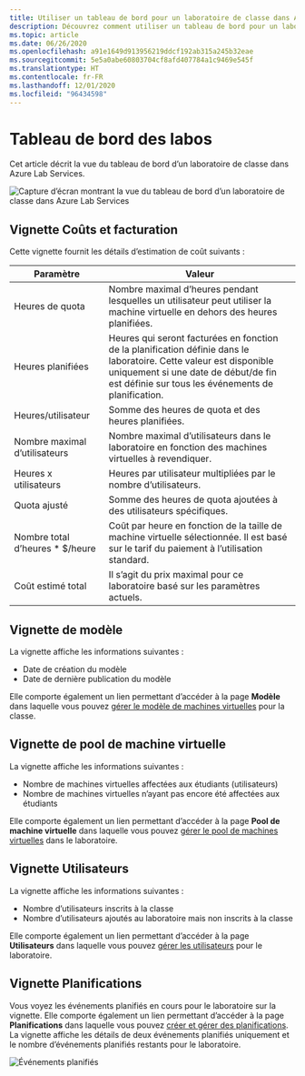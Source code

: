 ```yaml
---
title: Utiliser un tableau de bord pour un laboratoire de classe dans Azure Lab Services | Microsoft Docs
description: Découvrez comment utiliser un tableau de bord pour un laboratoire de classe dans Azure Lab Services.
ms.topic: article
ms.date: 06/26/2020
ms.openlocfilehash: a91e1649d913956219ddcf192ab315a245b32eae
ms.sourcegitcommit: 5e5a0abe60803704cf8afd407784a1c9469e545f
ms.translationtype: HT
ms.contentlocale: fr-FR
ms.lasthandoff: 12/01/2020
ms.locfileid: "96434598"
---
```

# <a name="dashboard-for-labs"></a>Tableau de bord des labos
Cet article décrit la vue du tableau de bord d’un laboratoire de classe dans Azure Lab Services. 

![Capture d’écran montrant la vue du tableau de bord d’un laboratoire de classe dans Azure Lab Services](./media/use-dashboard/dashboard.png)

## <a name="costs-and-billing-tile"></a>Vignette Coûts et facturation
Cette vignette fournit les détails d’estimation de coût suivants :

| Paramètre | Valeur | 
| ------- | ----- | 
| Heures de quota | Nombre maximal d’heures pendant lesquelles un utilisateur peut utiliser la machine virtuelle en dehors des heures planifiées. |
| Heures planifiées | Heures qui seront facturées en fonction de la planification définie dans le laboratoire. Cette valeur est disponible uniquement si une date de début/de fin est définie sur tous les événements de planification. |
| Heures/utilisateur | Somme des heures de quota et des heures planifiées. |
| Nombre maximal d’utilisateurs | Nombre maximal d’utilisateurs dans le laboratoire en fonction des machines virtuelles à revendiquer. |
| Heures x utilisateurs | Heures par utilisateur multipliées par le nombre d’utilisateurs. |
| Quota ajusté | Somme des heures de quota ajoutées à des utilisateurs spécifiques. |
| Nombre total d’heures * $/heure | Coût par heure en fonction de la taille de machine virtuelle sélectionnée. Il est basé sur le tarif du paiement à l’utilisation standard. |
| Coût estimé total | Il s’agit du prix maximal pour ce laboratoire basé sur les paramètres actuels. |

## <a name="template-tile"></a>Vignette de modèle
La vignette affiche les informations suivantes :

- Date de création du modèle 
- Date de dernière publication du modèle 

Elle comporte également un lien permettant d’accéder à la page **Modèle** dans laquelle vous pouvez [gérer le modèle de machines virtuelles](how-to-create-manage-template.md) pour la classe. 

## <a name="virtual-machine-pool-tile"></a>Vignette de pool de machine virtuelle

La vignette affiche les informations suivantes :

- Nombre de machines virtuelles affectées aux étudiants (utilisateurs)
- Nombre de machines virtuelles n’ayant pas encore été affectées aux étudiants

Elle comporte également un lien permettant d’accéder à la page **Pool de machine virtuelle** dans laquelle vous pouvez [gérer le pool de machines virtuelles](how-to-set-virtual-machine-passwords.md) dans le laboratoire. 

## <a name="users-tile"></a>Vignette Utilisateurs

La vignette affiche les informations suivantes :

- Nombre d’utilisateurs inscrits à la classe
- Nombre d’utilisateurs ajoutés au laboratoire mais non inscrits à la classe 

Elle comporte également un lien permettant d’accéder à la page **Utilisateurs** dans laquelle vous pouvez [gérer les utilisateurs](how-to-configure-student-usage.md) pour le laboratoire. 

## <a name="schedules-tile"></a>Vignette Planifications
Vous voyez les événements planifiés en cours pour le laboratoire sur la vignette. Elle comporte également un lien permettant d’accéder à la page **Planifications** dans laquelle vous pouvez [créer et gérer des planifications](how-to-create-schedules.md). La vignette affiche les détails de deux événements planifiés uniquement et le nombre d’événements planifiés restants pour le laboratoire. 

![Événements planifiés](./media/use-dashboard/scheduled-events.png)

